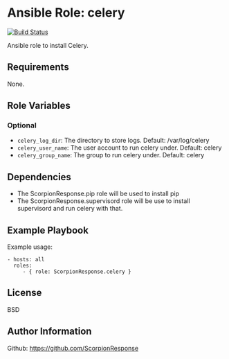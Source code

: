 Ansible Role: celery
====================

[![Build Status](https://travis-ci.org/ScorpionResponse/ansible-celery.svg?branch=master)](https://travis-ci.org/ScorpionResponse/ansible-celery)

Ansible role to install Celery.

Requirements
------------

None.

Role Variables
--------------

### Optional
* `celery_log_dir`: The directory to store logs.  Default: /var/log/celery
* `celery_user_name`: The user account to run celery under. Default:
  celery
* `celery_group_name`: The group to run celery under. Default: celery

Dependencies
------------

* The ScorpionResponse.pip role will be used to install pip
* The ScorpionResponse.supervisord role will be use to install supervisord and
  run celery with that.

Example Playbook
----------------

Example usage:

    - hosts: all
      roles:
         - { role: ScorpionResponse.celery }

License
-------

BSD

Author Information
------------------

Github: https://github.com/ScorpionResponse
